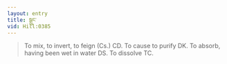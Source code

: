 ```yaml
---
layout: entry
title: སྒྲུང་
vid: Hill:0385
---
```

> To mix, to invert, to feign (Cs\.) CD\. To cause to purify DK\. To absorb, having been wet in water DS\. To dissolve TC\.


